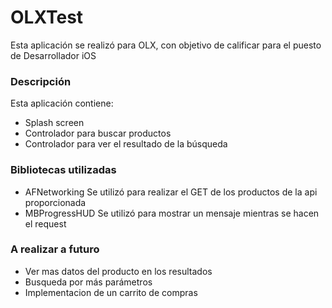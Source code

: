 # OLXTest #

Esta aplicación se realizó para OLX, con objetivo de calificar para el puesto de Desarrollador iOS

### Descripción ###

Esta aplicación contiene:

* Splash screen
* Controlador para buscar productos
* Controlador para ver el resultado de la búsqueda

### Bibliotecas utilizadas ###

* AFNetworking
Se utilizó para realizar el GET de los productos de la api proporcionada
* MBProgressHUD
Se utilizó para mostrar un mensaje mientras se hacen el request

### A realizar a futuro ###

* Ver mas datos del producto en los resultados
* Busqueda por más parámetros
* Implementacion de un carrito de compras